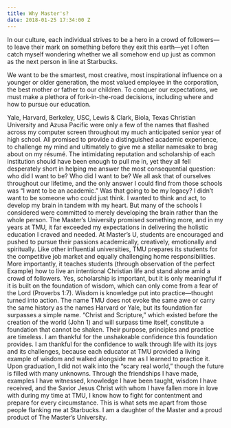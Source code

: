 ```yaml
---
title: Why Master's?
date: 2018-01-25 17:34:00 Z
---
```


In our culture, each individual strives to be a hero in a crowd of followers—to leave their mark on something before they exit this earth—yet I often catch myself wondering whether we all somehow end up just as common as the next person in line at Starbucks. 

We want to be the smartest, most creative, most inspirational influence on a younger or older generation, the most valued employee in the corporation, the best mother or father to our children. To conquer our expectations, we must make a plethora of fork-in-the-road decisions, including where and how to pursue our education.
 
Yale, Harvard, Berkeley, USC, Lewis & Clark, Biola, Texas Christian University and Azusa Pacific were only a few of the names that flashed across my computer screen throughout my much anticipated senior year of high school. All promised to provide a distinguished academic experience, to challenge my mind and ultimately to give me a stellar namesake to brag about on my résumé. The intimidating reputation and scholarship of each institution should have been enough to pull me in, yet they all fell desperately short in helping me answer the most consequential question: who did I want to be?
	Who did I want to be?
	We all ask that of ourselves throughout our lifetime, and the only answer I could find from those schools was “I want to be an academic.” Was that going to be my legacy? I didn’t want to be someone who could just think. I wanted to think and act, to develop my brain in tandem with my heart. But many of the schools I considered were committed to merely developing the brain rather than the whole person.
	The Master’s University promised something more, and in my years at TMU, it far exceeded my expectations in delivering the holistic education I craved and needed. At Master’s U, students are encouraged and pushed to pursue their passions academically, creatively, emotionally and spiritually. Like other influential universities, TMU prepares its students for the competitive job market and equally challenging home responsibilities. More importantly, it teaches students (through observation of the perfect Example) how to live an intentional Christian life and stand alone amid a crowd of followers. 
Yes, scholarship is important, but it is only meaningful if it is built on the foundation of wisdom, which can only come from a fear of the Lord (Proverbs 1:7). Wisdom is knowledge put into practice—thought turned into action. The name TMU does not evoke the same awe or carry the same history as the names Harvard or Yale, but its foundation far surpasses a simple name. “Christ and Scripture,” which existed before the creation of the world (John 1) and will surpass time itself, constitute a foundation that cannot be shaken. Their purpose, principles and practice are timeless. 
I am thankful for the unshakeable confidence this foundation provides. I am thankful for the confidence to walk through life with its joys and its challenges, because each educator at TMU provided a living example of wisdom and walked alongside me as I learned to practice it. Upon graduation, I did not walk into the “scary real world,” though the future is filled with many unknowns. Through the friendships I have made, examples I have witnessed, knowledge I have been taught, wisdom I have received, and the Savior Jesus Christ with whom I have fallen more in love with during my time at TMU, I know how to fight for contentment and prepare for every circumstance. This is what sets me apart from those people flanking me at Starbucks. I am a daughter of the Master and a proud product of The Master’s University.